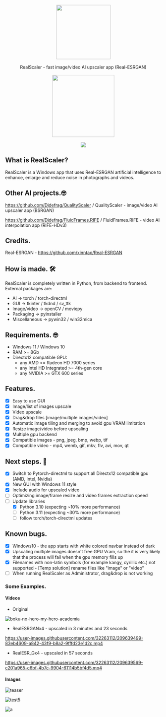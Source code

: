 <div align="center">
    <br>
    <img src="https://user-images.githubusercontent.com/32263112/202846672-027bc15c-8db1-424c-b241-5b466e66c66e.png" width="175"> </a> 
    <br><br> RealScaler - fast image/video AI upscaler app (Real-ESRGAN) <br><br>
    <a href="https://jangystudio.itch.io/realesrscaler">
         <img src="https://user-images.githubusercontent.com/86362423/162710522-c40c4f39-a6b9-48bc-84bc-1c6b78319f01.png" width="200">
    </a>
</div>
<br>
<div align="center">
    <img src="https://user-images.githubusercontent.com/32263112/220398856-39348d77-cbd5-40bb-b22c-92d17d3e9ab0.PNG"> </a> 
</div>

## What is RealScaler?
RealScaler is a Windows app that uses Real-ESRGAN artificial intelligence to enhance, enlarge and reduce noise in photographs and videos.

## Other AI projects.🤓

https://github.com/Djdefrag/QualityScaler / QualityScaler - image/video AI upscaler app (BSRGAN)

https://github.com/Djdefrag/FluidFrames.RIFE / FluidFrames.RIFE - video AI interpolation app (RIFE-HDv3)


## Credits.

Real-ESRGAN - https://github.com/xinntao/Real-ESRGAN

## How is made. 🛠

RealScaler is completely written in Python, from backend to frontend. 
External packages are:
- AI  -> torch / torch-directml
- GUI -> tkinter / tkdnd / sv_ttk
- Image/video -> openCV / moviepy
- Packaging   -> pyinstaller
- Miscellaneous -> pywin32 / win32mica

## Requirements. 🤓
- Windows 11 / Windows 10
- RAM >= 8Gb
- Directx12 compatible GPU:
    - any AMD >= Radeon HD 7000 series
    - any Intel HD Integrated >= 4th-gen core
    - any NVIDIA >=  GTX 600 series

## Features.

- [x] Easy to use GUI
- [x] Image/list of images upscale
- [x] Video upscale
- [x] Drag&drop files [image/multiple images/video]
- [x] Automatic image tiling and merging to avoid gpu VRAM limitation
- [x] Resize image/video before upscaling
- [x] Multiple gpu backend
- [x] Compatible images - png, jpeg, bmp, webp, tif  
- [x] Compatible video  - mp4, wemb, gif, mkv, flv, avi, mov, qt 

## Next steps. 🤫

- [x] Switch to Pytorch-directml to support all Directx12 compatible gpu (AMD, Intel, Nvidia)
- [x] New GUI with Windows 11 style
- [x] Include audio for upscaled video
- [ ] Optimizing image/frame resize and video frames extraction speed
- [ ] Update libraries 
    - [x] Python 3.10 (expecting ~10% more performance) 
    - [ ] Python 3.11 (expecting ~30% more performance)
    - [ ] follow torch/torch-directml updates

## Known bugs.
- [x] Windows10 - the app starts with white colored navbar instead of dark
- [x] Upscaling multiple images doesn't free GPU Vram, so the it is very likely that the process will fail when the gpu memory fills up
- [x] Filenames with non-latin symbols (for example kangy, cyrillic etc.) not supported - [Temp solution] rename files like "image" or "video"
- [ ] When running RealScaler as Administrator, drag&drop is not working

### Some Examples.
#### Videos
- Original

![boku-no-hero-my-hero-academia](https://user-images.githubusercontent.com/32263112/209639439-94c8774d-354e-4d56-9123-e1aa4af95e08.gif)

- RealESRGANx4 - upscaled in 3 minutes and 23 seconds

https://user-images.githubusercontent.com/32263112/209639499-83eb4609-a842-43f9-b8a2-9fffd23e1d2c.mp4

- RealESR_Gx4 - upscaled in 57 seconds

https://user-images.githubusercontent.com/32263112/209639569-c201a965-c6bf-4b7c-9904-61114b5bf4d5.mp4


#### Images
![teaser](https://user-images.githubusercontent.com/32263112/202862469-ef70b5cc-3a23-496d-b4ae-59eb7fbd5a32.jpg)

![test5](https://user-images.githubusercontent.com/32263112/203338133-0d0945f1-0129-4b36-8801-1510cf8892b8.png)

![a](https://user-images.githubusercontent.com/32263112/206723952-3f3110c9-9328-4bcc-94e0-8aaec0279eeb.png)

